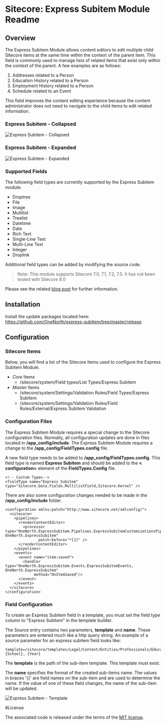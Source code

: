 
# Sitecore: Express Subitem Module Readme

## Overview

The Express Subitem Module allows content editors to edit multiple child Sitecore items at the same time within the context of the parent item. This field is commonly used to manage lists of related items that exist only within the context of the parent.  A few examples are as follows:

 1. Addresses related to a Person
 2. Education History related to a Person
 3. Employment History related to a Person
 3. Schedule related to an Event

This field improves the content editing experience because the content administrator does not need to navigate to the child items to edit related information.

### Express Subitem - Collapsed
![Express Subitem - Collapsed](https://raw.github.com/onenorth/express-subitem/master/img/ExpressSubitemCollapsed.jpg)

### Express Subitem - Expanded
![Express Subitem - Expanded](https://raw.github.com/onenorth/express-subitem/master/img/ExpressSubitemExpanded.jpg)

### Supported Fields

The following field types are currently supported by the Express Subitem module:

 - Droptree
 - File
 - Image
 - Multilist
 - Treelist
 - Datetime
 - Date
 - Rich Text
 - Single-Line Text
 - Multi-Line Text
 - Integer
 - Droplink

Additional field types can be added by modifying the source code.

> Note: This module supports Sitecore 7.0, 7.1, 7.2, 7.5.  It has not been tested with Sitecore 8.0

Please see the related [blog post](http://www.onenorth.com/blog/post/sitecore-express-subitem-module) for further information.

## Installation

Install the update packages located here: https://github.com/OneNorth/express-subitem/tree/master/release

## Configuration

### Sitecore Items

Below, you will find a list of the Sitecore items used to configure the Express Subitem Module.

 - *Core* Items
	 - /sitecore/system/Field types/List Types/Express Subitem
 - *Master* Items
	 - /sitecore/system/Settings/Validation Rules/Field Types/Express Subitem
	 - /sitecore/system/Settings/Validation Rules/Field Rules/External/Express Subitem Validation

### Configuration Files

The Express Subitem Module requires a special change to the Sitecore configuration files. Normally, all configuration updates are done in files located in **/app_config/include**. The Express Subitem Module requires a change to the **/app_config/FieldTypes.config** file.

A new field type needs to be added to **/app_config/FieldTypes.config**. This field type is named **Express Subitem** and should be added to the **< configuration>** element of the **FieldTypes.Config** file.

    <!-- Custom Types-->
    <fieldType name="Express Subitem" type="Sitecore.Data.Fields.MultilistField,Sitecore.Kernel" />

There are also some configuration changes needed to be made in the **/app_config/include** folder.

    <configuration xmlns:patch="http://www.sitecore.net/xmlconfig/">
      <sitecore>
        <pipelines>
          <renderContentEditor>
            <processor type="OneNorth.ExpressSubitem.Pipelines.ExpressSubitemCustomizationsPipeline, OneNorth.ExpressSubitem"
                   patch:before="*[1]" />
          </renderContentEditor>
        </pipelines>
        <events>
          <event name="item:saved">
            <handler type="OneNorth.ExpressSubitem.Events.ExpressSubitemEvents, OneNorth.ExpressSubitem" 
                 method="OnItemSaved"/>
          </event>
        </events>
      </sitecore>
    </configuration>

### Field Configuration

To create an Express Subitem field in a template, you must set the field type column to "Express Subitem" in the template builder. 

The Source entry contains two parameters, **template** and **name**. These parameters are entered much like a http query string. An example of a source parameter for an express subitem field looks like:

    template=/sitecore/templates/Legal/Content/Entities/Professionals/Education&name={School}, {Year}

The **template** is the path of the sub-item template. This template must exist.

The **name** specifies the format of the created sub-items name. The values in braces '{}' are field names on the sub-item and are used to determine the name. If the value of one of these field changes, the name of the sub-item will be updated.

![Express Subitem - Template](https://raw.github.com/onenorth/express-subitem/master/img/ExpressSubitemTemplate.jpg)

#License

The associated code is released under the terms of the [MIT license](http://onenorth.mit-license.org).


